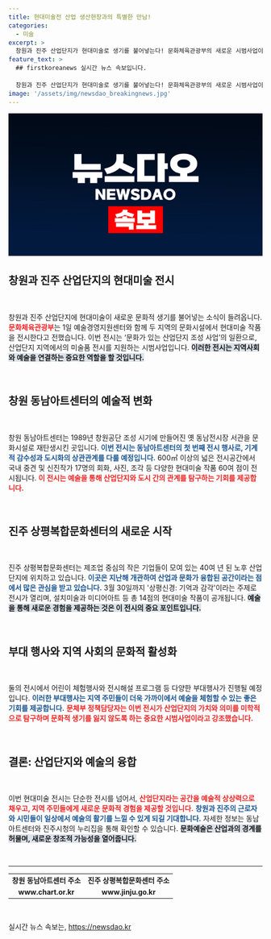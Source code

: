 ```yaml
---
title: 현대미술전 산업 생산현장과의 특별한 만남!
categories:
  - 미술
excerpt: >
  창원과 진주 산업단지가 현대미술로 생기를 불어넣는다! 문화체육관광부의 새로운 시범사업이 예술과 산업의 조화를 선보이며 근로자들에게 색다른 문화 경험을 제공합니다. 놓치지 마세요!
feature_text: >
  ## firstkoreanews 실시간 뉴스 속보입니다.

  창원과 진주 산업단지가 현대미술로 생기를 불어넣는다! 문화체육관광부의 새로운 시범사업이 예술과 산업의 조화를 선보이며 근로자들에게 색다른 문화 경험을 제공합니다. 놓치지 마세요!
image: '/assets/img/newsdao_breakingnews.jpg'
---
```


<p><img src="/assets/img/newsdao_breakingnews.jpg" alt="firstkoreanews 속보" /></p>

<h2 data-ke-size="size26">창원과 진주 산업단지의 현대미술 전시</h2>

<p data-ke-size="size16">&nbsp;</p>

<p>창원과 진주 산업단지에 현대미술이 새로운 문화적 생기를 불어넣는 소식이 들려옵니다. <b><span style="color: #ee2323;">문화체육관광부</span></b>는 1일 예술경영지원센터와 함께 두 지역의 문화시설에서 현대미술 작품을 전시한다고 전했습니다. 이번 전시는 ‘문화가 있는 산업단지 조성 사업’의 일환으로, 산업단지 지역에서의 미술품 전시를 지원하는 시범사업입니다. <b><span style="background-color: #21538527;">이러한 전시는 지역사회와 예술을 연결하는 중요한 역할을 할 것입니다.</span></b> </p>

<p data-ke-size="size16">&nbsp;</p>

<h2 data-ke-size="size26">창원 동남아트센터의 예술적 변화</h2>

<p data-ke-size="size16">&nbsp;</p>

<p>창원 동남아트센터는 1989년 창원공단 조성 시기에 만들어진 옛 동남전시장 서관을 문화시설로 재탄생시킨 곳입니다. <b><span style="color: #1a5490;">이번 전시는 동남아트센터의 첫 번째 전시 행사로, 기계적 감수성과 도시화의 상관관계를 다룰 예정입니다.</span></b> 600㎡ 이상의 넓은 전시공간에서 국내 중견 및 신진작가 17명의 회화, 사진, 조각 등 다양한 현대미술 작품 60여 점이 전시됩니다. <b><span style="color: #ee2323;">이 전시는 예술을 통해 산업단지와 도시 간의 관계를 탐구하는 기회를 제공합니다.</span></b></p>

<p data-ke-size="size16">&nbsp;</p>

<h2 data-ke-size="size26">진주 상평복합문화센터의 새로운 시작</h2>

<p data-ke-size="size16">&nbsp;</p>

<p>진주 상평복합문화센터는 제조업 중심의 작은 기업들이 모여 있는 40여 년 된 노후 산업단지에 위치하고 있습니다. <b><span style="color: #1a5490;">이곳은 지난해 개관하여 산업과 문화가 융합된 공간이라는 점에서 많은 관심을 받고 있습니다.</span></b> 3월 30일까지 '상평신경: 기억과 감각'이라는 주제로 전시가 열리며, 설치미술과 미디어아트 등 총 14점의 현대미술 작품이 공개됩니다. <b><span style="background-color: #21538527;">예술을 통해 새로운 경험을 제공하는 것은 이 전시의 중요 포인트입니다.</span></b></p>

<p data-ke-size="size16">&nbsp;</p>

<h2 data-ke-size="size26">부대 행사와 지역 사회의 문화적 활성화</h2>

<p data-ke-size="size16">&nbsp;</p>

<p>둘의 전시에서 어린이 체험행사와 전시해설 프로그램 등 다양한 부대행사가 진행될 예정입니다. <b><span style="color: #1a5490;">이러한 부대행사는 지역 주민들이 더욱 가까이에서 예술을 체험할 수 있는 좋은 기회를 제공합니다.</span></b>  <b><span style="color: #ee2323;">문체부 정책담당자는 이번 전시가 산업단지의 가치와 의미를 미학적으로 탐구하며 문화적 생기를 잃지 않도록 하는 중요한 시범사업이라고 강조했습니다.</span></b> </p>

<p data-ke-size="size16">&nbsp;</p>

<h2 data-ke-size="size26">결론: 산업단지와 예술의 융합</h2>

<p data-ke-size="size16">&nbsp;</p>

<p>이번 현대미술 전시는 단순한 전시를 넘어서, <b><span style="color: #ee2323;">산업단지라는 공간을 예술적 상상력으로 채우고, 지역 주민들에게 새로운 문화적 경험을 제공할 것입니다.</span></b> <b><span style="color: #1a5490;">창원과 진주의 근로자와 시민들이 일상에서 예술의 활기를 느낄 수 있게 되길 기대합니다.</span></b> 자세한 정보는 동남아트센터와 진주시청의 누리집을 통해 확인할 수 있습니다. <b><span style="background-color: #21538527;">문화예술은 산업과의 경계를 허물며, 새로운 창조적 가능성을 열어줍니다.</span></b></p>

<p data-ke-size="size16">&nbsp;</p>

<hr>

<table>
<tr>
<td style="text-align: center; height: 17px;"><b>창원 동남아트센터 주소</b></td>
<td style="text-align: center; height: 17px;"><b>진주 상평복합문화센터 주소</b></td>
</tr>
<tr>
<td style="text-align: center; height: 17px;"><b>www.chart.or.kr</b></td>
<td style="text-align: center; height: 17px;"><b>www.jinju.go.kr</b></td>
</tr>
</table>

<p data-ke-size="size16">&nbsp;</p>
실시간 뉴스 속보는, <a href="https://newsdao.kr" rel="dofollow">https://newsdao.kr</a>



